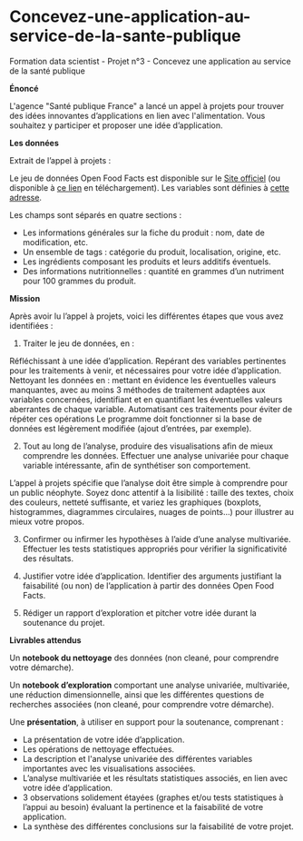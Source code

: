 # Concevez-une-application-au-service-de-la-sante-publique
Formation data scientist - Projet n°3 - Concevez une application au service de la santé publique

**Énoncé**

L'agence "Santé publique France" a lancé un appel à projets pour trouver des idées innovantes d’applications en lien avec l'alimentation. Vous souhaitez y participer et proposer une idée d’application.

**Les données**

Extrait de l’appel à projets :

Le jeu de données Open Food Facts est disponible sur le  [Site officiel](https://world.openfoodfacts.org) 
(ou disponible à [ce lien](https://s3-eu-west-1.amazonaws.com/static.oc-static.com/prod/courses/files/parcours-data-scientist/P2/fr.openfoodfacts.org.products.csv.zip) en téléchargement). 
Les variables sont définies à [cette adresse](https://world.openfoodfacts.org/data/data-fields.txt).

Les champs sont séparés en quatre sections :

  *   Les informations générales sur la fiche du produit : nom, date de modification, etc.
  *   Un ensemble de tags : catégorie du produit, localisation, origine, etc.
  *   Les ingrédients composant les produits et leurs additifs éventuels.
  *   Des informations nutritionnelles : quantité en grammes d’un nutriment pour 100 grammes du produit.

**Mission**

Après avoir lu l’appel à projets, voici les différentes étapes que vous avez identifiées :

1) Traiter le jeu de données, en :

Réfléchissant à une idée d’application.
Repérant des variables pertinentes pour les traitements à venir, et nécessaires pour votre idée d’application.
Nettoyant les données en :
    mettant en évidence les éventuelles valeurs manquantes, avec au moins 3 méthodes de traitement adaptées aux variables concernées,
    identifiant et en quantifiant les éventuelles valeurs aberrantes de chaque variable.
Automatisant ces traitements pour éviter de répéter ces opérations
Le programme doit fonctionner si la base de données est légèrement modifiée (ajout d’entrées, par exemple).

2) Tout au long de l’analyse, produire des visualisations afin de mieux comprendre les données. Effectuer une analyse univariée pour chaque variable intéressante, afin de synthétiser son comportement.

L’appel à projets spécifie que l’analyse doit être simple à comprendre pour un public néophyte. Soyez donc attentif à la lisibilité : taille des textes, choix des couleurs, netteté suffisante, et variez les graphiques (boxplots, histogrammes, diagrammes circulaires, nuages de points…) pour illustrer au mieux votre propos.

3) Confirmer ou infirmer les hypothèses à l’aide d’une analyse multivariée. Effectuer les tests statistiques appropriés pour vérifier la significativité des résultats.

4) Justifier votre idée d’application. Identifier des arguments justifiant la faisabilité (ou non) de l’application à partir des données Open Food Facts.

5) Rédiger un rapport d’exploration et pitcher votre idée durant la soutenance du projet.

**Livrables attendus**

Un **notebook du nettoyage** des données (non cleané, pour comprendre votre démarche). 

Un **notebook d’exploration** comportant une analyse univariée, multivariée, une réduction dimensionnelle, ainsi que les différentes questions de recherches associées (non cleané, pour comprendre votre démarche).

Une **présentation**, à utiliser en support pour la soutenance, comprenant :

 *   La présentation de votre idée d’application.
 *   Les opérations de nettoyage effectuées.
 *   La description et l'analyse univariée des différentes variables importantes avec les visualisations associées.
 *   L’analyse multivariée et les résultats statistiques associés, en lien avec votre idée d’application.
 *   3 observations solidement étayées (graphes et/ou tests statistiques à l’appui au besoin) évaluant la pertinence et la faisabilité de votre application.
 *   La synthèse des différentes conclusions sur la faisabilité de votre projet.
